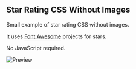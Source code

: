 ## Star Rating CSS Without Images

Small example of star rating CSS without images. 

It uses [Font Awesome](http://fortawesome.github.io/Font-Awesome/) projects for stars.

No JavaScript required.

![Preview](http://no81no.com/projects/star-rating-css/preview.png)







